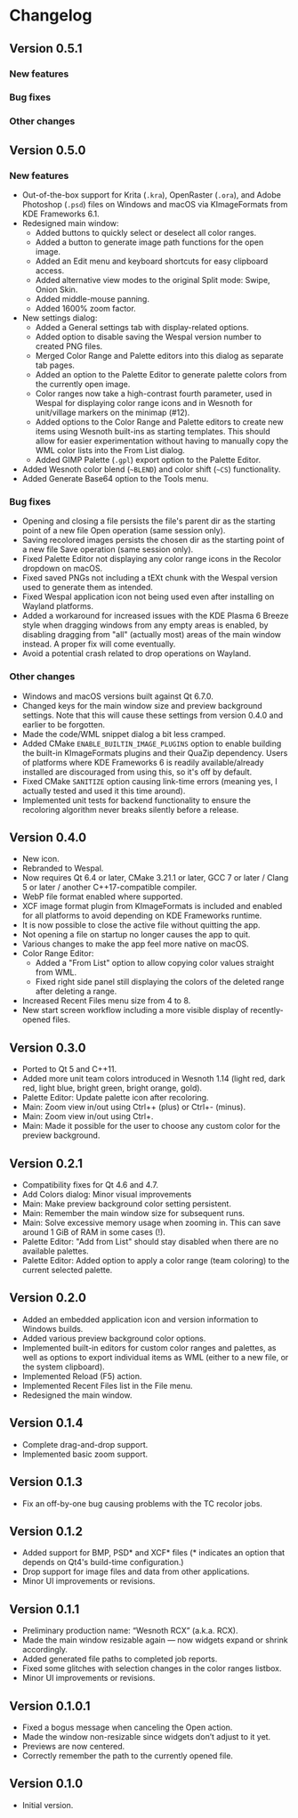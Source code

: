 Changelog
=========

Version 0.5.1
-------------

### New features

### Bug fixes

### Other changes


Version 0.5.0
-------------

### New features

* Out-of-the-box support for Krita (`.kra`), OpenRaster (`.ora`), and Adobe Photoshop (`.psd`) files on Windows and macOS via KImageFormats from KDE Frameworks 6.1.
* Redesigned main window:
  * Added buttons to quickly select or deselect all color ranges.
  * Added a button to generate image path functions for the open image.
  * Added an Edit menu and keyboard shortcuts for easy clipboard access.
  * Added alternative view modes to the original Split mode: Swipe, Onion Skin.
  * Added middle-mouse panning.
  * Added 1600% zoom factor.
* New settings dialog:
  * Added a General settings tab with display-related options.
  * Added option to disable saving the Wespal version number to created PNG files.
  * Merged Color Range and Palette editors into this dialog as separate tab pages.
  * Added an option to the Palette Editor to generate palette colors from the currently open image.
  * Color ranges now take a high-contrast fourth parameter, used in Wespal for displaying color range icons and in Wesnoth for unit/village markers on the minimap (#12).
  * Added options to the Color Range and Palette editors to create new items using Wesnoth built-ins as starting templates. This should allow for easier experimentation without having to manually copy the WML color lists into the From List dialog.
  * Added GIMP Palette (`.gpl`) export option to the Palette Editor.
* Added Wesnoth color blend (`~BLEND`) and color shift (`~CS`) functionality.
* Added Generate Base64 option to the Tools menu.

### Bug fixes

* Opening and closing a file persists the file's parent dir as the starting point of a new file Open operation (same session only).
* Saving recolored images persists the chosen dir as the starting point of a new file Save operation (same session only).
* Fixed Palette Editor not displaying any color range icons in the Recolor dropdown on macOS.
* Fixed saved PNGs not including a tEXt chunk with the Wespal version used to generate them as intended.
* Fixed Wespal application icon not being used even after installing on Wayland platforms.
* Added a workaround for increased issues with the KDE Plasma 6 Breeze style when dragging windows from any empty areas is enabled, by disabling dragging from "all" (actually most) areas of the main window instead. A proper fix will come eventually.
* Avoid a potential crash related to drop operations on Wayland.

### Other changes

* Windows and macOS versions built against Qt 6.7.0.
* Changed keys for the main window size and preview background settings. Note that this will cause these settings from version 0.4.0 and earlier to be forgotten.
* Made the code/WML snippet dialog a bit less cramped.
* Added CMake `ENABLE_BUILTIN_IMAGE_PLUGINS` option to enable building the built-in KImageFormats plugins and their QuaZip dependency. Users of platforms where KDE Frameworks 6 is readily available/already installed are discouraged from using this, so it's off by default.
* Fixed CMake `SANITIZE` option causing link-time errors (meaning yes, I actually tested and used it this time around).
* Implemented unit tests for backend functionality to ensure the recoloring algorithm never breaks silently before a release.


Version 0.4.0
-------------

* New icon.
* Rebranded to Wespal.
* Now requires Qt 6.4 or later, CMake 3.21.1 or later, GCC 7 or later / Clang 5 or later / another C++17-compatible compiler.
* WebP file format enabled where supported.
* XCF image format plugin from KImageFormats is included and enabled for all platforms to avoid depending on KDE Frameworks runtime.
* It is now possible to close the active file without quitting the app.
* Not opening a file on startup no longer causes the app to quit.
* Various changes to make the app feel more native on macOS.
* Color Range Editor:
  * Added a "From List" option to allow copying color values straight from WML.
  * Fixed right side panel still displaying the colors of the deleted range
    after deleting a range.
* Increased Recent Files menu size from 4 to 8.
* New start screen workflow including a more visible display of recently-opened
  files.


Version 0.3.0
-------------

* Ported to Qt 5 and C++11.
* Added more unit team colors introduced in Wesnoth 1.14 (light red, dark
   red, light blue, bright green, bright orange, gold).
* Palette Editor: Update palette icon after recoloring.
* Main: Zoom view in/out using Ctrl++ (plus) or Ctrl+- (minus).
* Main: Zoom view in/out using Ctrl+<vertical scrollwheel>.
* Main: Made it possible for the user to choose any custom color for the
  preview background.


Version 0.2.1
-------------

* Compatibility fixes for Qt 4.6 and 4.7.
* Add Colors dialog: Minor visual improvements
* Main: Make preview background color setting persistent.
* Main: Remember the main window size for subsequent runs.
* Main: Solve excessive memory usage when zooming in. This can save around
  1 GiB of RAM in some cases (!).
* Palette Editor: "Add from List" should stay disabled when there are no
  available palettes.
* Palette Editor: Added option to apply a color range (team coloring) to
  the current selected palette.


Version 0.2.0
-------------

* Added an embedded application icon and version information to Windows
  builds.
* Added various preview background color options.
* Implemented built-in editors for custom color ranges and palettes,
  as well as options to export individual items as WML (either to a
  new file, or the system clipboard).
* Implemented Reload (F5) action.
* Implemented Recent Files list in the File menu.
* Redesigned the main window.


Version 0.1.4
-------------

* Complete drag-and-drop support.
* Implemented basic zoom support.


Version 0.1.3
-------------

* Fix an off-by-one bug causing problems with the TC recolor jobs.


Version 0.1.2
-------------

* Added support for BMP, PSD* and XCF* files (* indicates an option that
  depends on Qt4's build-time configuration.)
* Drop support for image files and data from other applications.
* Minor UI improvements or revisions.


Version 0.1.1
-------------

* Preliminary production name: “Wesnoth RCX” (a.k.a. RCX).
* Made the main window resizable again — now widgets expand or shrink
  accordingly.
* Added generated file paths to completed job reports.
* Fixed some glitches with selection changes in the color ranges listbox.
* Minor UI improvements or revisions.


Version 0.1.0.1
---------------

* Fixed a bogus message when canceling the Open action.
* Made the window non-resizable since widgets don’t adjust to it yet.
* Previews are now centered.
* Correctly remember the path to the currently opened file.


Version 0.1.0
-------------

* Initial version.
